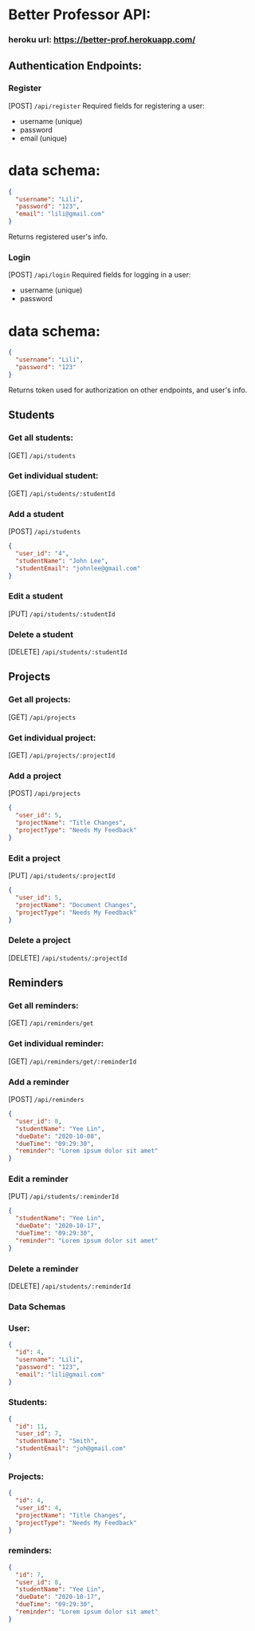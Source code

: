# Better Professor API:

### heroku url: https://better-prof.herokuapp.com/

## Authentication Endpoints:

### Register

[POST] `/api/register`
Required fields for registering a user:

- username (unique)
- password
- email (unique)

# data schema:

```json
{
  "username": "Lili",
  "password": "123",
  "email": "lili@gmail.com"
}
```

Returns registered user's info.

### Login

[POST] `/api/login`
Required fields for logging in a user:

- username (unique)
- password

# data schema:

```json
{
  "username": "Lili",
  "password": "123"
}
```

Returns token used for authorization on other endpoints, and user's info.

## Students

### Get all students:

[GET] `/api/students`

### Get individual student:

[GET] `/api/students/:studentId`

### Add a student

[POST] `/api/students`

```json
{
  "user_id": "4",
  "studentName": "John Lee",
  "studentEmail": "johnlee@gmail.com"
}
```

### Edit a student

[PUT] `/api/students/:studentId`

### Delete a student

[DELETE] `/api/students/:studentId`

## Projects

### Get all projects:

[GET] `/api/projects`

### Get individual project:

[GET] `/api/projects/:projectId`

### Add a project

[POST] `/api/projects`

```json
{
  "user_id": 5,
  "projectName": "Title Changes",
  "projectType": "Needs My Feedback"
}
```

### Edit a project

[PUT] `/api/students/:projectId`

```json
{
  "user_id": 5,
  "projectName": "Document Changes",
  "projectType": "Needs My Feedback"
}
```

### Delete a project

[DELETE] `/api/students/:projectId`

## Reminders

### Get all reminders:

[GET] `/api/reminders/get`

### Get individual reminder:

[GET] `/api/reminders/get/:reminderId`

### Add a reminder

[POST] `/api/reminders`

```json
{
  "user_id": 8,
  "studentName": "Yee Lin",
  "dueDate": "2020-10-08",
  "dueTime": "09:29:30",
  "reminder": "Lorem ipsum dolor sit amet"
}
```

### Edit a reminder

[PUT] `/api/students/:reminderId`

```json
{
  "studentName": "Yee Lin",
  "dueDate": "2020-10-17",
  "dueTime": "09:29:30",
  "reminder": "Lorem ipsum dolor sit amet"
}
```

### Delete a reminder

[DELETE] `/api/students/:reminderId`

### Data Schemas

### User:

```json
{
  "id": 4,
  "username": "Lili",
  "password": "123",
  "email": "lili@gmail.com"
}
```

### Students:

```json
{
  "id": 11,
  "user_id": 7,
  "studentName": "Smith",
  "studentEmail": "joh@gmail.com"
}
```

### Projects:

```json
{
  "id": 4,
  "user_id": 4,
  "projectName": "Title Changes",
  "projectType": "Needs My Feedback"
}
```

### reminders:

```json
{
  "id": 7,
  "user_id": 8,
  "studentName": "Yee Lin",
  "dueDate": "2020-10-17",
  "dueTime": "09:29:30",
  "reminder": "Lorem ipsum dolor sit amet"
}
```
